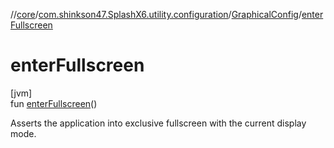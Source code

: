 //[core](../../../index.md)/[com.shinkson47.SplashX6.utility.configuration](../index.md)/[GraphicalConfig](index.md)/[enterFullscreen](enter-fullscreen.md)

# enterFullscreen

[jvm]\
fun [enterFullscreen](enter-fullscreen.md)()

Asserts the application into exclusive fullscreen with the current display mode.

